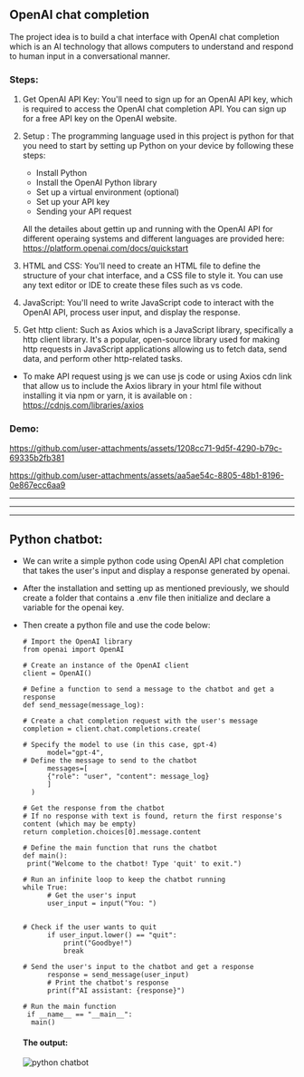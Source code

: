 ## OpenAI chat completion 
The project idea is to build a chat interface with OpenAI chat completion  which is an AI technology that allows computers to understand and respond to human input in a conversational manner.
### Steps:
1. Get OpenAI API Key: You'll need to sign up for an OpenAI API key, which is required to access the OpenAI chat completion API. You can sign up for a free API key on the OpenAI website.
2. Setup : The programming language used in this project is python for that you need to start by setting up Python on your device by following these steps:
   
   * Install Python
   * Install the OpenAI Python library
   * Set up a virtual environment (optional)
   * Set up your API key 
   * Sending your API request
  
   All the detailes about gettin up and running with the OpenAI API for different operaing systems and different languages are provided here:  https://platform.openai.com/docs/quickstart

3. HTML and CSS: You'll need to create an HTML file to define the structure of your chat interface, and a CSS file to style it. You can use any text editor or IDE to create these files such as vs code.

4. JavaScript: You'll need to write JavaScript code to interact with the OpenAI API, process user input, and display the response.
5. Get http client: Such as Axios which is a JavaScript library, specifically a http client library. It's a popular, open-source library used for making http requests in JavaScript applications allowing us to fetch data, send data, and perform other http-related tasks.
  * To make API request using js we can use js code or using Axios cdn link that allow us to include the Axios library in your html file without installing it via npm or yarn, it is 
    available on : https://cdnjs.com/libraries/axios


### Demo:


https://github.com/user-attachments/assets/1208cc71-9d5f-4290-b79c-69335b2fb381


https://github.com/user-attachments/assets/aa5ae54c-8805-48b1-8196-0e867ecc6aa9

-------------------------------------------------------------------------------------------------------------------------------------------
-------------------------------------------------------------------------------------------------------------------------------------------
-------------------------------------------------------------------------------------------------------------------------------------------



## Python chatbot:

* We can write a simple python code using OpenAI API chat completion that takes the user's input and display a response generated by openai.
* After the installation and setting up as mentioned previously, we should create a folder that contains a .env file then initialize and declare a variable for the openai key.
* Then create a python file and use the code below:
  
  ```
  # Import the OpenAI library
  from openai import OpenAI
  
  ```

  ```
  # Create an instance of the OpenAI client
  client = OpenAI()
  ```
  ```
  # Define a function to send a message to the chatbot and get a response
  def send_message(message_log):
  ```
  ```
  # Create a chat completion request with the user's message
  completion = client.chat.completions.create(

  # Specify the model to use (in this case, gpt-4)
        model="gpt-4",
  # Define the message to send to the chatbot
        messages=[
        {"role": "user", "content": message_log}
        ]  
    )
  ```
  ```
  # Get the response from the chatbot
  # If no response with text is found, return the first response's content (which may be empty)
  return completion.choices[0].message.content
  ```

  ```
  # Define the main function that runs the chatbot
  def main():
   print("Welcome to the chatbot! Type 'quit' to exit.")
  ```

  ```
  # Run an infinite loop to keep the chatbot running
  while True:
        # Get the user's input
        user_input = input("You: ")
  ```
  ```

  # Check if the user wants to quit
        if user_input.lower() == "quit":
            print("Goodbye!")
            break
  ```
  

  ```
  # Send the user's input to the chatbot and get a response
        response = send_message(user_input)
        # Print the chatbot's response
        print(f"AI assistant: {response}")
  
  ```

  ```
  # Run the main function 
   if __name__ == "__main__":
    main()
  ```

  #### The output:
  ![python chatbot](https://github.com/user-attachments/assets/5ce5c586-e4ac-4954-8c61-2f9e67c621d0)
